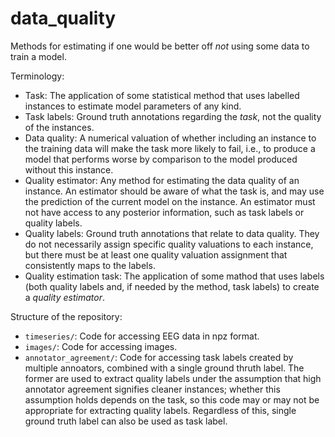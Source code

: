 # data_quality
Methods for estimating if one would be better off _not_ using some data to train a model.

Terminology:

* Task: The application of some statistical method that uses labelled instances to estimate
  model parameters of any kind.
* Task labels: Ground truth annotations regarding the _task_, not the quality of the instances.
* Data quality: A numerical valuation of whether including an instance to the training data
  will make the task more likely to fail, i.e., to produce a model that performs worse by comparison
  to the model produced without this instance.
* Quality estimator: Any method for estimating the data quality of an instance. An estimator should
  be aware of what the task is, and may use the prediction of the current model on the instance.
  An estimator must not have access to any posterior information, such as task labels or quality labels.
* Quality labels: Ground truth annotations that relate to data quality. They do not
  necessarily assign specific quality valuations to each instance, but there must be at least one
  quality valuation assignment that consistently maps to the labels.
* Quality estimation task: The application of some mathod that uses labels (both quality labels and,
  if needed by the method, task labels) to create a _quality estimator_.

Structure of the repository:

* `timeseries/`: Code for accessing EEG data in npz format.
* `images/`: Code for accessing images.
* `annotator_agreement/`: Code for accessing task labels created by multiple annoators, combined with
  a single ground thruth label. The former are used to extract quality labels under the assumption that
  high annotator agreement signifies cleaner instances; whether this assumption holds depends on the task,
  so this code may or may not be appropriate for extracting quality labels. Regardless of this, single
  ground truth label can also be used as task label.
